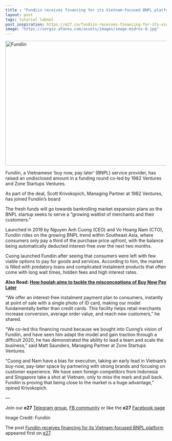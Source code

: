 ```yaml
---
title : "Fundiin receives financing for its Vietnam-focused BNPL platform"
layout: post
tags: tutorial labnol
post_inspiration: https://e27.co/fundiin-receives-financing-for-its-vietnam-focused-bnpl-platform-20210331/
image: "https://sergio.afanou.com/assets/images/image-midres-8.jpg"
---
```


<img loading="lazy" class="aligncenter size-full wp-image-412653" src="https://e27.co/wp-content/uploads/2021/03/image002-1.jpg" alt="Fundiin " width="690" height="390" />
<p>Fundiin, a Vietnamese &#8216;buy now, pay later&#8217; (BNPL) service provider, has raised an undisclosed amount in a funding round co-led by 1982 Ventures and Zone Startups Ventures.</p>
<p>As part of the deal, Scott Krivokopich, Managing Partner at 1982 Ventures, has joined Fundiin&#8217;s board</p>
<p>The fresh funds will go towards bankrolling market expansion plans as the BNPL startup seeks to serve a &#8220;growing waitlist of merchants and their customers.&#8221;</p>
<p>Launched in 2019 by Nguyen Anh Cuong (CEO) and Vo Hoang Nam (CTO), Fundiin rides on the growing BNPL trend within Southeast Asia, where consumers only pay a third of the purchase price upfront, with the balance being automatically deducted interest-free over the next two months.</p>
<p>Cuong launched Fundiin after seeing that consumers were left with few viable options to pay for goods and services. According to him, the market is filled with predatory loans and complicated instalment products that often come with long wait times, hidden fees and high interest rates.</p>
<p><strong>Also Read: <a rel="follow" href="https://e27.co/how-hoolah-aims-to-tackle-the-misconceptions-of-bnpl-20201223/">How hoolah aims to tackle the misconceptions of Buy Now Pay Later</a></strong></p>
<p>&#8220;We offer an interest-free instalment payment plan to consumers, instantly at point of sale with a single photo of ID card, making our model fundamentally better than credit cards. This facility helps retail merchants increase conversion, average order value, and reach new customers,&#8221; he shared.</p>
<p>&#8220;We co-led this financing round because we bought into Cuong&#8217;s vision of Fundiin, and have seen him adapt the model and gain traction through a difficult 2020, he has demonstrated the ability to lead a team and scale the business,&#8221; said Matt Saunders, Managing Partner at Zone Startups Ventures.</p>
<p>&#8220;Cuong and Nam have a bias for execution, taking an early lead in Vietnam&#8217;s buy-now, pay-later space by partnering with strong brands and focusing on customer experience. We have seen foreign competitors from Indonesia and Singapore take a shot at Vietnam, only to miss the mark and pull back. Fundiin is proving that being close to the market is a huge advantage,” opined Krivokopich.</p>
<p>—</p>
<p data-pm-slice="1 1 []">Join our <strong>e27</strong> <a class="ProsemirrorEditor-link" rel="follow" href="https://t.me/joinchat/HmTbfBcGCZeykhM8NOlQ-g" rel="follow" >Telegram group</a>, <a class="ProsemirrorEditor-link" rel="follow" href="https://www.facebook.com/groups/e27co/permalink/886904662065955/" rel="follow" >FB community</a> or like the <strong>e27</strong> <a class="ProsemirrorEditor-link" rel="follow" href="https://www.facebook.com/e27/?ref=your_pages" rel="follow" >Facebook page</a></p>
<p data-pm-slice="1 1 []">Image Credit: Fundiin</p>
<p>The post <a rel="nofollow" href="https://e27.co/fundiin-receives-financing-for-its-vietnam-focused-bnpl-platform-20210331/">Fundiin receives financing for its Vietnam-focused BNPL platform</a> appeared first on <a rel="nofollow" href="https://e27.co">e27</a>.</p>
